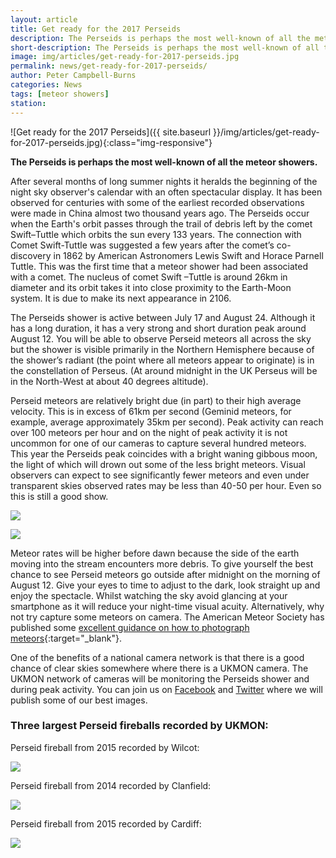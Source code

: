 ```yaml
---
layout: article
title: Get ready for the 2017 Perseids
description: The Perseids is perhaps the most well-known of all the meteor showers
short-description: The Perseids is perhaps the most well-known of all the meteor showers
image: img/articles/get-ready-for-2017-perseids.jpg
permalink: news/get-ready-for-2017-perseids/
author: Peter Campbell-Burns
categories: News
tags: [meteor showers]
station:
---
```

![Get ready for the 2017 Perseids]({{ site.baseurl }}/img/articles/get-ready-for-2017-perseids.jpg){:class="img-responsive"}

**The Perseids is perhaps the most well-known of all the meteor showers.**

After several months of long summer nights it heralds the beginning of the night sky observer's calendar with an often spectacular display. It has been observed for centuries with some of the earliest recorded observations were made in China almost two thousand years ago. The Perseids occur when the Earth's orbit passes through the trail of debris left by the comet Swift–Tuttle which orbits the sun every 133 years. The connection with Comet Swift-Tuttle was suggested a few years after the comet’s co-discovery in 1862 by American Astronomers Lewis Swift and Horace Parnell Tuttle.  This was the first time that a meteor shower had been associated with a comet. The nucleus of comet Swift –Tuttle is around 26km in diameter and its orbit takes it into close proximity to the Earth-Moon system.  It is due to make its next appearance in 2106.

The Perseids shower is active between July 17 and August 24.  Although it has a long duration, it has a very strong and short duration peak around August 12. You will be able to observe Perseid meteors all across the sky but the shower is visible primarily in the Northern Hemisphere because of the shower’s radiant (the point where all meteors appear to originate) is in the constellation of Perseus. (At around midnight in the UK Perseus will be in the North-West at about 40 degrees altitude).

Perseid meteors are relatively bright due (in part) to their high average velocity.  This is in excess of 61km per second (Geminid meteors, for example, average approximately 35km per second).  Peak activity can reach over 100 meteors per hour and on the night of peak activity it is not uncommon for one of our cameras to capture several hundred meteors.  This year the Perseids peak coincides with a bright waning gibbous moon, the light of which will drown out some of the less bright meteors.  Visual observers can expect to see significantly fewer meteors and even under transparent skies observed rates may be less than 40-50 per hour.  Even so this is still a good show.  

<div class="row">
  <div class="col-md-6"><p><a href="{{ site.baseurl }}/img/articles/stream_plot_vel.jpg" title="Perseid velocity plot" data-title="Perseid velocity plot" data-toggle="lightbox" data-gallery="get-ready-for-2017-perseids">
  <img src="{{ site.baseurl }}/img/articles/stream_plot_vel.jpg" class="img-responsive">
  </a></p></div>
  <div class="col-md-6"><p><a href="{{ site.baseurl }}/img/articles/stream_plot_mag.jpg" title="Perseid magnitude plot" data-title="Perseid magnitude plot" data-toggle="lightbox" data-gallery="get-ready-for-2017-perseids">
  <img src="{{ site.baseurl }}/img/articles/stream_plot_mag.jpg" class="img-responsive">
  </a></p></div>
</div>

Meteor rates will be higher before dawn because the side of the earth moving into the stream encounters more debris.  To give yourself the best chance to see Perseid meteors go outside after midnight on the morning of August 12. Give your eyes to time to adjust to the dark, look straight up and enjoy the spectacle.  Whilst watching the sky avoid glancing at your smartphone as it will reduce your night-time visual acuity.  Alternatively, why not try capture some meteors on camera.  The American Meteor Society has published some [excellent guidance on how to photograph meteors](http://www.amsmeteors.org/meteor-showers/how-to-photograph-meteors-with-a-dslr){:target="\_blank"}.

One of the benefits of a national camera network is that there is a good chance of clear skies somewhere where there is a UKMON camera.  The UKMON network of cameras will be monitoring the Perseids shower and during peak activity.  You can join us on <a target="\_blank" href="https://www.facebook.com/UkMeteorNetwork/">Facebook</a> and <a target="\_blank" href="https://twitter.com/ukmeteornetwork">Twitter</a> where we will publish some of our best images.

### Three largest Perseid fireballs recorded by UKMON: ###

Perseid fireball from 2015 recorded by Wilcot:

<a href="{{ site.baseurl }}/img/articles/M20150812_205859_Wilcot_SWP.jpg" title="Perseid fireball from 2015 recorded by Wilcot" data-title="Perseid fireball from 2015 recorded by Wilcot" data-toggle="lightbox" data-gallery="get-ready-for-2017-perseids">
<img src="{{ site.baseurl }}/img/articles/M20150812_205859_Wilcot_SWP.jpg" class="img-responsive">
</a>

Perseid fireball from 2014 recorded by Clanfield:

<a href="{{ site.baseurl }}/img/articles/M20140813_025324_Clanfield_SOP.jpg" title="Perseid fireball from 2014 recorded by Clanfield" data-title="Perseid fireball from 2014 recorded by Clanfield" data-toggle="lightbox" data-gallery="get-ready-for-2017-perseids">
<img src="{{ site.baseurl }}/img/articles/M20140813_025324_Clanfield_SOP.jpg" class="img-responsive">
</a>

Perseid fireball from 2015 recorded by Cardiff:

<a href="{{ site.baseurl }}/img/articles/M20150813_025103_MC1_c1P.jpg" title="Perseid fireball from 2015 recorded by Cardiff" data-title="Perseid fireball from 2015 recorded by Cardiff" data-toggle="lightbox" data-gallery="get-ready-for-2017-perseids">
<img src="{{ site.baseurl }}/img/articles/M20150813_025103_MC1_c1P.jpg" class="img-responsive">
</a>
